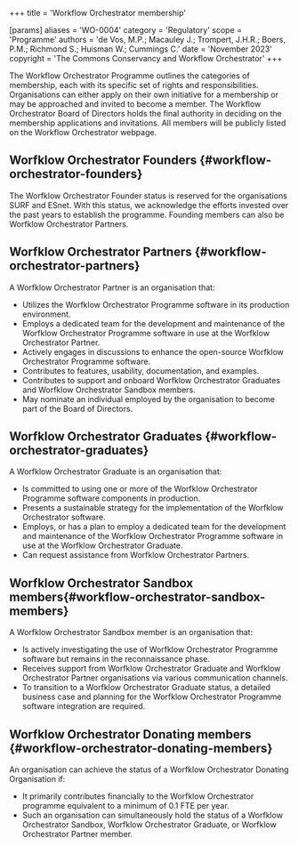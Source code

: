 +++
title = 'Workflow Orchestrator membership'

[params]
    aliases = 'WO-0004'
    category = 'Regulatory'
    scope = 'Programme'
    authors = 'de Vos, M.P.; Macauley J.; Trompert, J.H.R.; Boers, P.M.; Richmond S.; Huisman W.; Cummings C.'
    date = 'November 2023'
    copyright = 'The Commons Conservancy and Workflow Orchestrator'
+++

The Workflow Orchestrator Programme outlines the categories of membership, each with its specific set of rights and responsibilities. Organisations can either apply on their own initiative for a membership or may be approached and invited to become a member. The Workflow Orchestrator Board of Directors holds the final authority in deciding on the membership applications and invitations. All members will be publicly listed on the Workflow Orchestrator webpage.

## Worfklow Orchestrator Founders {#workflow-orchestrator-founders}

The Worfklow Orchestrator Founder status is reserved for the organisations SURF and ESnet. With this status, we acknowledge the efforts invested over the past years to establish the programme. Founding members can also be Worfklow Orchestrator Partners.

## Worfklow Orchestrator Partners {#workflow-orchestrator-partners}

A Worfklow Orchestrator Partner is an organisation that:
 * Utilizes the Worfklow Orchestrator Programme software in its production environment.
 * Employs a dedicated team for the development and maintenance of the Worfklow Orchestrator Programme software in use at the Worfklow Orchestrator Partner.
 * Actively engages in discussions to enhance the open-source Worfklow Orchestrator Programme software.
 * Contributes to features, usability, documentation, and examples.
 * Contributes to support and onboard Worfklow Orchestrator Graduates and Worfklow Orchestrator Sandbox members.
 * May nominate an individual employed by the organisation to become part of the Board of Directors.

## Worfklow Orchestrator Graduates {#workflow-orchestrator-graduates}

A Worfklow Orchestrator Graduate is an organisation that:
 * Is committed to using one or more of the Worfklow Orchestrator Programme software components in production.
 * Presents a sustainable strategy for the implementation of the Worfklow Orchestrator software.
 * Employs, or has a plan to employ a dedicated team for the development and maintenance of the Worfklow Orchestrator Programme software in use at the Worfklow Orchestrator Graduate.
 * Can request assistance from Worfklow Orchestrator Partners.

## Worfklow Orchestrator Sandbox members{#workflow-orchestrator-sandbox-members}

A Worfklow Orchestrator Sandbox member is an organisation that:
 * Is actively investigating the use of Worfklow Orchestrator Programme software but remains in the reconnaissance phase.
 * Receives support from Worfklow Orchestrator Graduate and Worfklow Orchestrator Partner organisations via various communication channels.
 * To transition to a Worfklow Orchestrator Graduate status, a detailed business case and planning for the Worfklow Orchestrator Programme software integration are required.

## Worfklow Orchestrator Donating members {#workflow-orchestrator-donating-members}

An organisation can achieve the status of a Worfklow Orchestrator Donating Organisation if:
 * It primarily contributes financially to the Worfklow Orchestrator programme equivalent to a minimum of 0.1 FTE per year.
 * Such an organisation can simultaneously hold the status of a Worfklow Orchestrator Sandbox, Worfklow Orchestrator Graduate, or Worfklow Orchestrator Partner member.
